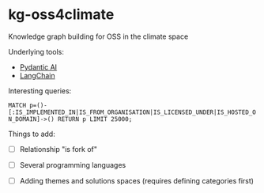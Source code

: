 # kg-oss4climate
Knowledge graph building for OSS in the climate space

Underlying tools:
- [Pydantic AI](https://ai.pydantic.dev/)
- [LangChain](https://python.langchain.com/docs/introduction/)


Interesting queries:

`MATCH p=()-[:IS_IMPLEMENTED_IN|IS_FROM_ORGANISATION|IS_LICENSED_UNDER|IS_HOSTED_ON_DOMAIN]->() RETURN p LIMIT 25000;` 



Things to add:

- [ ] Relationship "is fork of"
- [ ] Several programming languages

- [ ] Adding themes and solutions spaces (requires defining categories first)
 